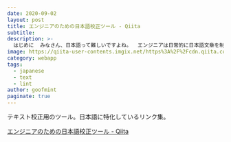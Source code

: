 ```yaml
---
date: 2020-09-02
layout: post
title: エンジニアのための日本語校正ツール - Qiita
subtitle: 
description: >-
  はじめに  みなさん、日本語って難しいですよね。  エンジニアは日常的に日本語文章を制作します。しかし文章の品質を保つのはとても難しい作業です。この記事ではエンジニアが日本語文章を校正する上で助けになるツールを紹介します。私たちは...
image: https://qiita-user-contents.imgix.net/https%3A%2F%2Fcdn.qiita.com%2Fassets%2Fpublic%2Farticle-ogp-background-1150d8b18a7c15795b701a55ae908f94.png?ixlib=rb-1.2.2&w=1200&mark=https%3A%2F%2Fqiita-user-contents.imgix.net%2F~text%3Fixlib%3Drb-1.2.2%26w%3D840%26h%3D380%26txt%3D%25E3%2582%25A8%25E3%2583%25B3%25E3%2582%25B8%25E3%2583%258B%25E3%2582%25A2%25E3%2581%25AE%25E3%2581%259F%25E3%2582%2581%25E3%2581%25AE%25E6%2597%25A5%25E6%259C%25AC%25E8%25AA%259E%25E6%25A0%25A1%25E6%25AD%25A3%25E3%2583%2584%25E3%2583%25BC%25E3%2583%25AB%26txt-color%3D%2523333%26txt-font%3DHiragino%2520Sans%2520W6%26txt-size%3D54%26txt-clip%3Dellipsis%26txt-align%3Dcenter%252Cmiddle%26s%3D36c72c17dd85cadbe1f3f6c1d2ee2e5d&mark-align=center%2Cmiddle&blend=https%3A%2F%2Fqiita-user-contents.imgix.net%2F~text%3Fixlib%3Drb-1.2.2%26w%3D840%26h%3D500%26txt%3D%2540masato_makino%26txt-color%3D%2523333%26txt-font%3DHiragino%2520Sans%2520W6%26txt-size%3D45%26txt-align%3Dright%252Cbottom%26s%3D06dbfe1d77d3d2b11078f3c513e9efd1&blend-align=center%2Cmiddle&blend-mode=normal&s=b63f67af5ef567a8d33b130870030f21
category: webapp
tags:
  - japanese
  - text
  - lint
author: goofmint
paginate: true
---
```

テキスト校正用のツール。日本語に特化しているリンク集。

[エンジニアのための日本語校正ツール - Qiita](https://qiita.com/masato_makino/items/3fa7983f0873c95e49e7)
